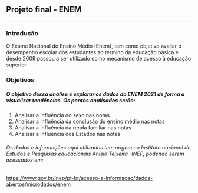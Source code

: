  ## Projeto final - ENEM
---

### Introdução
 
O Exame Nacional do Ensino Médio (Enem), tem como objetivo avaliar o desempenho escolar dos estudantes ao término da educação básica e desde 2009 passou a ser utilizado como mecanismo de acesso à educação superior.

### Objetivos 

##### O objetivo dessa análise é explorar os dados do ENEM 2021 de forma a visualizar tendências. Os pontos analisados serão:

1. Analisar a influência do sexo nas notas
2. Analisar a influência da conclusão do ensino médio nas notas
3. Analisar a influência da renda familiar nas notas 
4. Analisar a influência dos Estados nas notas
    
###### Os dados e informações aqui utilizados  tem origem no Instituto nacional de Estudos e Pesquisas educacionais Anísio Teixeira -INEP, podendo serem acessados em:
https://www.gov.br/inep/pt-br/acesso-a-informacao/dados-abertos/microdados/enem
